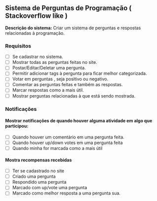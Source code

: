 ## Sistema de Perguntas de Programação ( Stackoverflow like )

**Descrição do sistema:** Criar um sistema de perguntas e respostas relacionadas à programação.

### Requisitos

- [ ] Se cadastrar no sistema.
- [ ] Mostrar todas as perguntas feitas no site.
- [ ] Postar/Editar/Deletar uma pergunta.
- [ ] Permitir adicionar tags à pergunta para ficar melhor categorizada.
- [ ] Votar em perguntas , seja positivo ou negativo.
- [ ] Comentar as perguntas feitas e também as respostas.
- [ ] Marcar respostas como a mais útil.
- [ ] Mostrar perguntas relacionadas à que está sendo mostrada.

### Notificações

#### Mostrar notificações de quando houver alguma atividade em algo que participou:
- [ ] Quando houver um comentário em uma pergunta feita.
- [ ] Quando houver up/down votes em uma pergunta feita
- [ ] Quando minha for marcada como a mais útil

#### Mostra recompensas recebidas
- [ ] Ter se cadastrado no site
- [ ] Criado uma pergunta
- [ ] Respondido uma pergunta
- [ ] Marcado com up/vote uma pergunta
- [ ] Marcado como melhor resposta a uma pergunta sua.